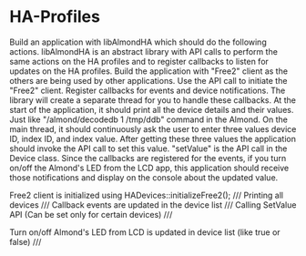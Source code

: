 # HA-Profiles

Build an application with libAlmondHA which should do the following actions. libAlmondHA is an abstract library with API calls to perform the same actions on the HA profiles and to register callbacks to listen for updates on the HA profiles.
    Build the application with "Free2" client as the others are being used by other applications. Use the API call to initiate the "Free2" client.
    Register callbacks for events and device notifications. The library will create a separate thread for you to handle these callbacks.
    At the start of the application, it should print all the device details and their values. Just like "/almond/decodedb 1 /tmp/ddb" command in the Almond.
    On the main thread, it should continuously ask the user to enter three values device ID, index ID, and index value. After getting these three values the application should invoke the API call to set this value. "setValue" is the API call in the Device class.
    Since the callbacks are registered for the events, if you turn on/off the Almond's LED from the LCD app, this application should receive those notifications and display on the console about the updated value.




Free2 client is initialized using HADevices::initializeFree2();  ///
Printing all devices                                             ///
Callback events are updated in the device list                   ///
Calling SetValue API (Can be set only for certain devices)       ///

Turn on/off Almond's LED from LCD is updated in device list (like true or false)  ///
